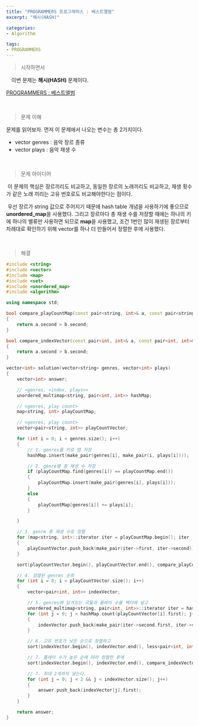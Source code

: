 ```yaml
---
title: "PROGRAMMERS 프로그래머스 : 베스트앨범"
excerpt: "해시(HASH)"

categories:
- Algorithm

tags:
- PROGRAMMERS
---
```


> 시작하면서

　이번 문제는 **해시(HASH)** 문제이다.

[PROGRAMMERS : 베스트앨범](https://programmers.co.kr/learn/courses/30/lessons/42579)    

​    

> 문제 이해

   문제를 읽어보자. 먼저 이 문제에서 나오는 변수는 총 2가지이다.

- vector<string> genres : 음악 장르 종류
- vector<int> plays : 음악 재생 수

​    

> 문제 아이디어

​	이 문제의 핵심은 장르끼리도 비교하고, 동일한 장르의 노래끼리도 비교하고, 재생 횟수가 같은 노래 끼리는 고유 번호로도 비교해야한다는 점이다. 

​	우선 장르가 string 값으로 주어지기 때문에 hash table 개념을 사용하기에 좋으므로 **unordered_map**을 사용했다. 그리고 장르마다 총 재생 수를 저장할 때에는 하나의 키에 하나의 밸류만 사용하면 되므로 **map**을 사용했고, 조건 1번인 많이 재생된 장르부터 차례대로 확인하기 위해 vector를 하나 더 만들어서 정렬한 후에 사용했다.

​    

>해결

```c++
#include <string>
#include <vector>
#include <map>
#include <set>
#include <unordered_map>
#include <algorithm>

using namespace std;

bool compare_playCountMap(const pair<string, int>& a, const pair<string, int>& b)
{
	return a.second > b.second;
}

bool compare_indexVector(const pair<int, int>& a, const pair<int, int>& b)
{
	return a.second > b.second;
}

vector<int> solution(vector<string> genres, vector<int> plays)
{
	vector<int> answer;

	// <genres, <index, plays>>
	unordered_multimap<string, pair<int, int>> hashMap;

	// <genres, play count>
	map<string, int> playCountMap;

	// <genres, play count>
	vector<pair<string, int>> playCountVector;

	for (int i = 0; i < genres.size(); i++)
	{
		// 1. genres를 키로 맵 저장
		hashMap.insert(make_pair(genres[i], make_pair(i, plays[i])));

		// 2. genre별 총 재생 수 저장
		if (playCountMap.find(genres[i]) == playCountMap.end())
		{
			playCountMap.insert(make_pair(genres[i], plays[i]));
		}
		else
		{
			playCountMap[genres[i]] += plays[i];
		}

	}

	// 3. genre 총 재생 수로 정렬
	for (map<string, int>::iterator iter = playCountMap.begin(); iter != playCountMap.end(); iter++)
	{
		playCountVector.push_back(make_pair(iter->first, iter->second));
	}

	sort(playCountVector.begin(), playCountVector.end(), compare_playCountMap);

	// 4. 정렬된 genres 순회
	for (int i = 0; i < playCountVector.size(); i++)
	{
		vector<pair<int, int>> indexVector;

		// 5. genres에 담겨있는 곡들과 플레이 수를 벡터에 넣고
		unordered_multimap<string, pair<int, int>>::iterator iter = hashMap.find(playCountVector[i].first);
		for (int j = 0; j < hashMap.count(playCountVector[i].first); j++, iter++)
		{
			indexVector.push_back(make_pair(iter->second.first, iter->second.second));
		}

		// 6. 고유 번호가 낮은 순으로 정렬하고
		sort(indexVector.begin(), indexVector.end(), less<pair<int, int>>());

		// 7. 플레이 수가 높은 순에 따라 정렬한 후에
		sort(indexVector.begin(), indexVector.end(), compare_indexVector);

		// 7. 최대 2개까지 넣는다.
		for (int j = 0; j < 2 && j < indexVector.size(); j++)
		{
			answer.push_back(indexVector[j].first);
		}
	}

	return answer;
}
```
